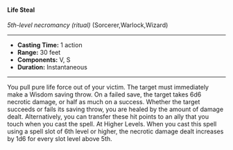 #### Life Steal
*5th-level necromancy* *(ritual)* (Sorcerer,Warlock,Wizard)
___
- **Casting Time:** 1 action
- **Range:** 30 feet
- **Components:** V, S
- **Duration:** Instantaneous
---
You pull pure life force out of your victim. The
target must immediately make a Wisdom saving
throw. On a failed save, the target takes 6d6
necrotic damage, or half as much on a success.
Whether the target succeeds or fails its saving
throw, you are healed by the amount of damage
dealt. Alternatively, you can transfer these hit
points to an ally that you touch when you cast the
spell.
At Higher Levels.  When you cast this spell using
a spell slot of 6th level or higher, the necrotic
damage dealt increases by 1d6 for every slot level
above 5th.
